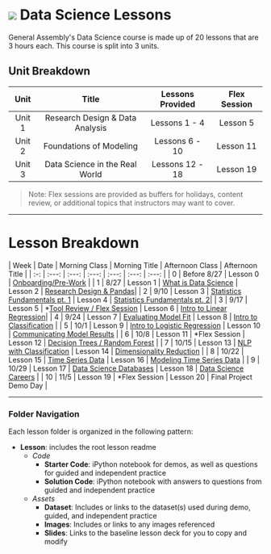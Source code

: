 # ![](https://ga-dash.s3.amazonaws.com/production/assets/logo-9f88ae6c9c3871690e33280fcf557f33.png) Data Science Lessons

General Assembly's Data Science course is made up of 20 lessons that are 3 hours each. This course is split into 3 units.

## Unit Breakdown

| Unit | Title | Lessons Provided | Flex Session |
| :---: | :---: | :---: | :---: |
| Unit 1 | Research Design & Data Analysis | Lessons 1 - 4  | Lesson 5 |
| Unit 2 | Foundations of Modeling | Lessons 6 - 10 | Lesson 11 |
| Unit 3 | Data Science in the Real World| Lessons 12 - 18 | Lesson 19 |

> Note: Flex sessions are provided as buffers for holidays, content review, or additional topics that instructors may want to cover.

---

# Lesson Breakdown

| Week | Date | Morning Class | Morning Title | Afternoon Class | Afternoon Title | 
| :-: | :---: | :---: | :---: | :---: | :---: | :---: |
| 0  | Before 8/27 | Lesson 0   | [Onboarding/Pre-Work](../resources/student-resources/readme.md)   |
| 1  | 8/27 | Lesson 1 | [What is Data Science](./lesson-01/readme.md) | Lesson 2 | [Research Design & Pandas](./lesson-02/readme.md)|
| 2  | 9/10 | Lesson 3 | [Statistics Fundamentals pt. 1](./lesson-03/readme.md) | Lesson 4 | [Statistics Fundamentals pt. 2](./lesson-04/readme.md)|
| 3  | 9/17 | Lesson 5 | *[Tool Review / Flex Session](./lesson-05/readme.md) | Lesson 6 | [Intro to Linear Regression](./lesson-06/readme.md)|
| 4  | 9/24 | Lesson 7 | [Evaluating Model Fit](./lesson-07/readme.md) | Lesson 8 | [Intro to Classification](./lesson-08/readme.md) |
| 5  | 10/1 | Lesson 9 | [Intro to Logistic Regression](./lesson-09/readme.md) | Lesson 10 | [Communicating Model Results](./lesson-10/readme.md) |
| 6  | 10/8 | Lesson 11 | *Flex Session | Lesson 12 | [Decision Trees / Random Forest](./lesson-12/readme.md) |
| 7  | 10/15 | Lesson 13 | [NLP with Classification](./lesson-13/readme.md) | Lesson 14 | [Dimensionality Reduction](./lesson-14/readme.md) |
| 8  | 10/22 | Lesson 15 | [Time Series Data](./lesson-15/readme.md) | Lesson 16 | [Modeling Time Series Data](./lesson-16/readme.md) |
| 9  | 10/29 | Lesson 17 | [Data Science Databases](./lesson-17/readme.md) | Lesson 18 | [Data Science Careers](./lesson-18/readme.md) |
| 10  | 11/5 | Lesson 19 | *Flex Session | Lesson 20 | Final Project Demo Day |

---

### Folder Navigation
Each lesson folder is organized in the following pattern:

- **Lesson**: includes the root lesson readme
  - _Code_
    - **Starter Code**: iPython notebook for demos, as well as questions for guided and independent practice
    - **Solution Code**: iPython notebook with answers to questions from guided and independent practice
  - _Assets_
    - **Dataset**: Includes or links to the dataset(s) used during demo, guided, and independent practice
    - **Images**: Includes or links to any images referenced
    - **Slides**: Links to the baseline lesson deck for you to copy and modify
